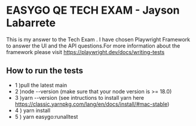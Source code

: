 # EASYGO QE TECH EXAM - Jayson Labarrete

This is my answer to the Tech Exam . I have chosen Playwright Framework to answer the UI and the API questions.For more information about the framework please visit <https://playwright.dev/docs/writing-tests>


## How to run the tests
- 1 )pull the latest main
- 2 )node --version  (make sure that your node  version is >= 18.0)
- 3 )yarn --version (see intructions to install yarn here https://classic.yarnpkg.com/lang/en/docs/install/#mac-stable)
- 4 ) yarn install
- 5 ) yarn easygo:runalltest
